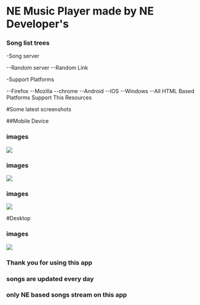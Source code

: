 # NE Music Player made by NE Developer's
### Song list trees

-Song server

--Random server
--Random Link

-Support Platforms

--Firefox
--Mozilla
--chrome
--Android
--IOS
--Windows
--All HTML Based Platforms Support This Resources

#Some latest screenshots

##Mobile Device

### images

![](https://i.imgur.com/1ln8FaR.jpg)



### images

![](https://i.imgur.com/k5DfzNx.jpg)


### images

![](https://i.imgur.com/BAgUYM0.jpg)

#Desktop 

### images

![](https://i.imgur.com/3LYN6WI.jpg)


### Thank you for using this app
### songs are updated every day
### only NE based songs stream on this app


